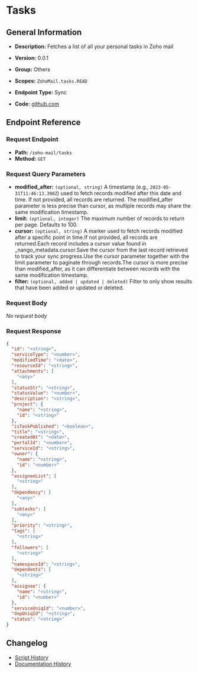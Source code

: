 # Tasks

## General Information

- **Description:** Fetches a list of all your personal tasks in Zoho mail

- **Version:** 0.0.1
- **Group:** Others
- **Scopes:** `ZohoMail.tasks.READ`
- **Endpoint Type:** Sync
- **Code:** [github.com](https://github.com/NangoHQ/integration-templates/tree/main/integrations/zoho-mail/syncs/tasks.ts)


## Endpoint Reference

### Request Endpoint

- **Path:** `/zoho-mail/tasks`
- **Method:** `GET`

### Request Query Parameters

- **modified_after:** `(optional, string)` A timestamp (e.g., `2023-05-31T11:46:13.390Z`) used to fetch records modified after this date and time. If not provided, all records are returned. The modified_after parameter is less precise than cursor, as multiple records may share the same modification timestamp.
- **limit:** `(optional, integer)` The maximum number of records to return per page. Defaults to 100.
- **cursor:** `(optional, string)` A marker used to fetch records modified after a specific point in time.If not provided, all records are returned.Each record includes a cursor value found in _nango_metadata.cursor.Save the cursor from the last record retrieved to track your sync progress.Use the cursor parameter together with the limit parameter to paginate through records.The cursor is more precise than modified_after, as it can differentiate between records with the same modification timestamp.
- **filter:** `(optional, added | updated | deleted)` Filter to only show results that have been added or updated or deleted.

### Request Body

_No request body_

### Request Response

```json
{
  "id": "<string>",
  "serviceType": "<number>",
  "modifiedTime": "<date>",
  "resourceId": "<string>",
  "attachments": [
    "<any>"
  ],
  "statusStr": "<string>",
  "statusValue": "<number>",
  "description": "<string>",
  "project": {
    "name": "<string>",
    "id": "<string>"
  },
  "isTaskPublished": "<boolean>",
  "title": "<string>",
  "createdAt": "<date>",
  "portalId": "<number>",
  "serviceId": "<string>",
  "owner": {
    "name": "<string>",
    "id": "<number>"
  },
  "assigneeList": [
    "<string>"
  ],
  "dependency": [
    "<any>"
  ],
  "subtasks": [
    "<any>"
  ],
  "priority": "<string>",
  "tags": [
    "<string>"
  ],
  "followers": [
    "<string>"
  ],
  "namespaceId": "<string>",
  "dependents": [
    "<string>"
  ],
  "assignee": {
    "name": "<string>",
    "id": "<number>"
  },
  "serviceUniqId": "<number>",
  "depUniqId": "<string>",
  "status": "<string>"
}
```

## Changelog

- [Script History](https://github.com/NangoHQ/integration-templates/commits/main/integrations/zoho-mail/syncs/tasks.ts)
- [Documentation History](https://github.com/NangoHQ/integration-templates/commits/main/integrations/zoho-mail/syncs/tasks.md)

<!-- END  GENERATED CONTENT -->

